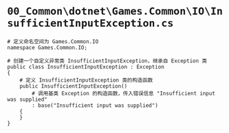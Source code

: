 # `00_Common\dotnet\Games.Common\IO\InsufficientInputException.cs`

```
# 定义命名空间为 Games.Common.IO
namespace Games.Common.IO;

# 创建一个自定义异常类 InsufficientInputException，继承自 Exception 类
public class InsufficientInputException : Exception
{
    # 定义 InsufficientInputException 类的构造函数
    public InsufficientInputException()
        # 调用基类 Exception 的构造函数，传入错误信息 "Insufficient input was supplied"
        : base("Insufficient input was supplied")
    {
    }
}
```